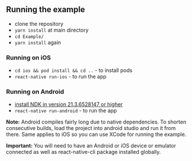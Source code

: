 ## Running the example

- clone the repository
- `yarn install` at main directory
- `cd Example/`
- `yarn install` again

### Running on iOS

- `cd ios && pod install && cd ..` - to install pods
- `react-native run-ios` - to run the app

### Running on Android

- [install NDK in version 21.3.6528147 or higher](https://developer.android.com/studio/projects/install-ndk)
- `react-native run-android` - to run the app

**Note:** Android compiles fairly long due to native dependencies. To shorten consecutive builds, load the project into android studio and run it from there. Same applies to iOS so you can use XCode for running the example.

**Important:** You will need to have an Android or iOS device or emulator connected as well as react-native-cli package installed globally.

